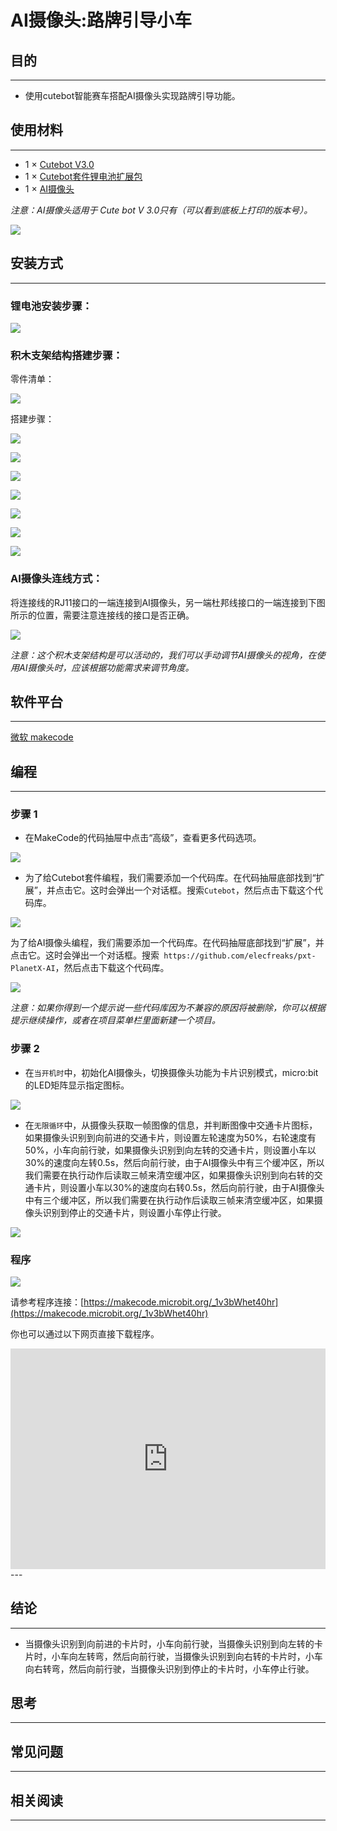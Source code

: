 # AI摄像头:路牌引导小车

## 目的
---
- 使用cutebot智能赛车搭配AI摄像头实现路牌引导功能。

## 使用材料
---
- 1 × [Cutebot V3.0](https://www.elecfreaks.com/store/cute-bot.html)
- 1 × [Cutebot套件锂电池扩展包](https://www.elecfreaks.com/cutebot-lithium-battery-pack.html)
- 1 × [AI摄像头](https://www.elecfreaks.com/elecfreaks-smart-ai-lens-kit.html)

*注意：AI摄像头适用于 Cute bot V 3.0只有（可以看到底板上打印的版本号）。*

![](./images/cutebot-16-04.png)


## 安装方式
---
### 锂电池安装步骤：

![](./images/cutebot-step-01.png)

### 积木支架结构搭建步骤：

零件清单：

![](./images/cutebot-step-02.png)

搭建步骤：

![](./images/cutebot-step-03.png)

![](./images/cutebot-step-04.png)

![](./images/cutebot-step-05.png)

![](./images/cutebot-step-06.png)

![](./images/cutebot-step-07.png)

![](./images/cutebot-step-08.png)

![](./images/cutebot-step-09.png)



### AI摄像头连线方式：
将连接线的RJ11接口的一端连接到AI摄像头，另一端杜邦线接口的一端连接到下图所示的位置，需要注意连接线的接口是否正确。

![](./images/cutebot-step-10.png)

*注意：这个积木支架结构是可以活动的，我们可以手动调节AI摄像头的视角，在使用AI摄像头时，应该根据功能需求来调节角度。*

## 软件平台
---
[微软 makecode](https://makecode.microbit.org/#)

## 编程
---
### 步骤 1
- 在MakeCode的代码抽屉中点击“高级”，查看更多代码选项。

![](./images/cutebot-pk-1.png)

- 为了给Cutebot套件编程，我们需要添加一个代码库。在代码抽屉底部找到“扩展”，并点击它。这时会弹出一个对话框。搜索`Cutebot`，然后点击下载这个代码库。

![](./images/cutebot-pk-11.png)


为了给AI摄像头编程，我们需要添加一个代码库。在代码抽屉底部找到“扩展”，并点击它。这时会弹出一个对话框。搜索` https://github.com/elecfreaks/pxt-PlanetX-AI`，然后点击下载这个代码库。

![](./images/cutebot-pk-12.png)


*注意：如果你得到一个提示说一些代码库因为不兼容的原因将被删除，你可以根据提示继续操作，或者在项目菜单栏里面新建一个项目。*

### 步骤 2

- 在`当开机时`中，初始化AI摄像头，切换摄像头功能为卡片识别模式，micro:bit的LED矩阵显示指定图标。

![](./images/case-17-01.png)

- 在`无限循环`中，从摄像头获取一帧图像的信息，并判断图像中交通卡片图标，如果摄像头识别到向前进的交通卡片，则设置左轮速度为50%，右轮速度有50%，小车向前行驶，如果摄像头识别到向左转的交通卡片，则设置小车以30%的速度向左转0.5s，然后向前行驶，由于AI摄像头中有三个缓冲区，所以我们需要在执行动作后读取三帧来清空缓冲区，如果摄像头识别到向右转的交通卡片，则设置小车以30%的速度向右转0.5s，然后向前行驶，由于AI摄像头中有三个缓冲区，所以我们需要在执行动作后读取三帧来清空缓冲区，如果摄像头识别到停止的交通卡片，则设置小车停止行驶。


![](./images/case-17-02.png)



### 程序

![](./images/case-17-03.png)

请参考程序连接：[https://makecode.microbit.org/_1v3bWhet40hr](https://makecode.microbit.org/_1v3bWhet40hr)

你也可以通过以下网页直接下载程序。

<div style="position:relative;height:0;padding-bottom:70%;overflow:hidden;">
<iframe style="position:absolute;top:0;left:0;width:100%;height:100%;" src="https://makecode.microbit.org/#pub:https://makecode.microbit.org/_1v3bWhet40hr" frameborder="0" sandbox="allow-popups allow-forms allow-scripts allow-same-origin">
</iframe>
</div>  
---

## 结论
---
- 当摄像头识别到向前进的卡片时，小车向前行驶，当摄像头识别到向左转的卡片时，小车向左转弯，然后向前行驶，当摄像头识别到向右转的卡片时，小车向右转弯，然后向前行驶，当摄像头识别到停止的卡片时，小车停止行驶。




## 思考
---

## 常见问题
---
## 相关阅读  
---
